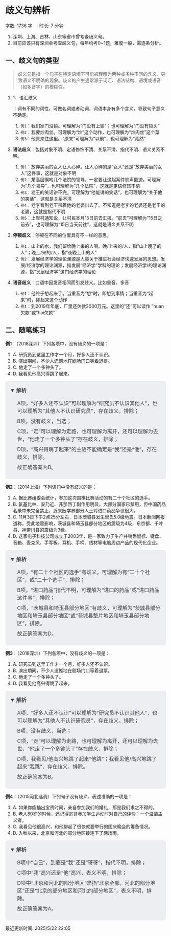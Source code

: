 # 歧义句辨析[](https://sakib.local/言语理解/歧义句辨析.html#歧义句辨析)

 字数: 1736 字   时长: 7 分钟

1. 深圳、上海、吉林、山东等省市曾考查歧义句。
2. 目前应该只有深圳会考查歧义句，每年约考0~1题，难度一般，需逐条分析。

## 一、歧义句的类型[](https://sakib.local/言语理解/歧义句辨析.html#一、歧义句的类型)

> 歧义句是指一个句子在特定语境下可能被理解为两种或多种不同的含义，导致语义不明确的现象。歧义的产生通常源于词汇、语法结构、语境或语音（如多音字）的模糊性。

1. 1、语汇歧义

   ：词有不同的词性，可做名词或者动词，词语本身有多个含义，导致句子意义不确定。

   1. `例1`：我们家门没锁。可理解为“门没有上锁”；也可理解为“门没有锁头”
   2. `例2`：我要炒肉丝。可理解为“炒”这个动作，也可理解为“炒肉丝”这个菜
   3. `例3`：他原来住这里。“原来”可理解为“以前”，也可理解为“竟然”

1. **语法歧义**：包括对象不明、定语修饰不清、关系不清、指代不明、语义关系不明。
   1. `例1`：放弃美丽的女人让人心碎。让人心碎的是“女人”还是“放弃美丽的女人”这件事，这就是对象不明
   2. `例2`：某高层嘱咐几个法院的领导，一定要让这起案件销声匿迹。可理解为“几个领导”，也可理解为“几个法院”，这就是定语修饰不清
   3. `例3`：老王的笑话讲不完。可理解为“他能讲的笑话”，也可理解为“关于他的笑话”，这就是关系不清
   4. `例4`：老李看到老王带着他的老婆出去了。不知道是老李的老婆还是老王的老婆，这就是指代不明
   5. `例5`：上岸村通知说，让村民本月15日前去汇报。“前去”可理解为“15日之前去”，也可理解为“15日当天前往”，这就是语义关系不明
2. **停顿歧义**：停顿在不同的位置具有不一样的意思。
   1. `例1`：山上的水，我们留给晚上来的人喝。晚/上来的/人，指“山上晚了的人”；晚上/来的/人，指“夜晚上山的人”
   2. `例2`：发展经济学的理论渊源是人类关于推进社会经济快速发展的思想。发展/经济学的理论渊源，指发展“经济学”学科的理论；发展经济学/的理论渊源，指“发展经济学”这门经济学的理论
3. **语音歧义**：口语中因发音相同而引发歧义。比如重音、多音
   1. `例1`：他终于想起来了。当重音为“想”时，即想到事情；当重音为“起来“时，即起来这个动作
   2. `例1`：到2019年年底，厂里还欠款3000万元。这里的”还“可以读作 ”huan欠款”或”hai欠款”

## 二、随笔练习[](https://sakib.local/言语理解/歧义句辨析.html#二、随笔练习)

**例1**：（2018深圳）下列各项中，没有歧义的一项是：

1. A. 研究员到这里工作才一个月，好多人还不认识。
2. B. 演出期间，不少人遗憾地在剧场门口等着退票。
3. C. 他走了一个多钟头了。
4. D. 我看见他高兴得跳了起来。

<details class="details custom-block" open="" style="box-sizing: border-box; border: 1px solid rgba(0, 0, 0, 0); border-radius: 8px; padding: 16px 16px 8px; line-height: 24px; font-size: 16px; color: rgb(60, 60, 67); background-color: rgba(142, 150, 170, 0.14); margin: 0px !important;"><summary style="box-sizing: border-box; touch-action: manipulation; margin: 0px 0px 8px; font-weight: 700; cursor: pointer; user-select: none;">解析</summary><ol start="5" style="box-sizing: border-box; list-style: decimal; margin: 16px 0px; padding: 0px 0px 0px 1.25rem;"><li style="box-sizing: border-box; overflow-wrap: break-word; list-style: none;">A项，“好多人还不认识”可以理解为“研究员不认识其他人”，也可以理解为“其他人不认识研究员”，存在歧义，排除；</li><li style="box-sizing: border-box; overflow-wrap: break-word; list-style: none; margin-top: 8px;">B项，没有歧义，当选；</li><li style="box-sizing: border-box; overflow-wrap: break-word; list-style: none; margin-top: 8px;">C项，“走”可以理解为走路，也可理解为离开，还可以理解为去世，“他走了一个多钟头了”存在歧义，排除；</li><li style="box-sizing: border-box; overflow-wrap: break-word; list-style: none; margin-top: 8px;">D项，“高兴得跳了起来”的主语不能确定是“我”还是“他”，存在歧义，排除。</li><li style="box-sizing: border-box; overflow-wrap: break-word; list-style: none; margin-top: 8px;">故正确答案为B。</li></ol></details>

**例2**：（2014上海）下列语句中没有歧义的是：

1. A. 据比赛组委会统计，参加这次围棋比赛活动的有二十个社区的选手。
2. B. 氨基比林、安乃近、非那西丁副作用明显，大部分国家已禁用，但中国药品名录中未完全禁止，近来医学界部分人士对进口药品争议很大。
3. C. 11月3日下午2点25分左右，日本茨城县发生里氏5.0级地震。日本新闻网报道称，受此地震影响，茨城县和埼玉县部分地区的震级为4级，东京都、千叶县、神奈川县的震级为3级。
4. D. 这家电子科技公司成立于2003年，是一家致力于生产并销售鼠标、键盘、音箱、麦克风、手写板、耳机、手柄、线材等电脑周边产品的现代化企业。

<details class="details custom-block" open="" style="box-sizing: border-box; border: 1px solid rgba(0, 0, 0, 0); border-radius: 8px; padding: 16px 16px 8px; line-height: 24px; font-size: 16px; color: rgb(60, 60, 67); background-color: rgba(142, 150, 170, 0.14); margin: 0px !important;"><summary style="box-sizing: border-box; touch-action: manipulation; margin: 0px 0px 8px; font-weight: 700; cursor: pointer; user-select: none;">解析</summary><ol start="5" style="box-sizing: border-box; list-style: decimal; margin: 16px 0px; padding: 0px 0px 0px 1.25rem;"><li style="box-sizing: border-box; overflow-wrap: break-word; list-style: none;">A项，“有二十个社区的选手”有歧义，可理解为有“二十个社区”，或“二十个选手”，排除；</li><li style="box-sizing: border-box; overflow-wrap: break-word; list-style: none; margin-top: 8px;">B项，“进口药品”指代不明，可理解为“进口的药品”或“进口药品这件事”，排除；</li><li style="box-sizing: border-box; overflow-wrap: break-word; list-style: none; margin-top: 8px;">C项，“茨城县和埼玉县部分地区”有歧义，可理解为“茨城县部分地区和埼玉县部分地区”或“茨城县整片地区和埼玉县部分地区”，排除。</li><li style="box-sizing: border-box; overflow-wrap: break-word; list-style: none; margin-top: 8px;">故正确答案为D。</li></ol></details>

**例3**：（2018深圳）下列各项中，没有歧义的一项是：

1. A. 研究员到这里工作才一个月，好多人还不认识。
2. B. 演出期间，不少人遗憾地在剧场门口等着退票。
3. C. 他走了一个多钟头了。
4. D. 我看见他高兴得跳了起来。

<details class="details custom-block" open="" style="box-sizing: border-box; border: 1px solid rgba(0, 0, 0, 0); border-radius: 8px; padding: 16px 16px 8px; line-height: 24px; font-size: 16px; color: rgb(60, 60, 67); background-color: rgba(142, 150, 170, 0.14); margin: 0px !important;"><summary style="box-sizing: border-box; touch-action: manipulation; margin: 0px 0px 8px; font-weight: 700; cursor: pointer; user-select: none;">解析</summary><ol start="5" style="box-sizing: border-box; list-style: decimal; margin: 16px 0px; padding: 0px 0px 0px 1.25rem;"><li style="box-sizing: border-box; overflow-wrap: break-word; list-style: none;">A项，“好多人还不认识”可以理解为“研究员不认识其他人”，也可以理解为“其他人不认识研究员”，存在歧义，排除；</li><li style="box-sizing: border-box; overflow-wrap: break-word; list-style: none; margin-top: 8px;">B项，没有歧义，当选；</li><li style="box-sizing: border-box; overflow-wrap: break-word; list-style: none; margin-top: 8px;">C项，“走”可以理解为走路，也可理解为离开，还可以理解为去世，“他走了一个多钟头了”存在歧义，排除；</li><li style="box-sizing: border-box; overflow-wrap: break-word; list-style: none; margin-top: 8px;">D项，我看见/他高兴地跳了起来“他跳”；我看见他/高兴地跳了起来“我跳”，存在歧义，排除。</li><li style="box-sizing: border-box; overflow-wrap: break-word; list-style: none; margin-top: 8px;">故正确答案为B。</li></ol></details>

**例4**：（2015河北选调）下列句子没有歧义、表述准确的一项是：

1. A. 如果你能抽出宝贵时间，亲自参加我们的婚礼，那是我们求之不得的。
2. B. 老人80岁的时候，还记得哥哥参加学生运动时对自己的评价：一个温情主义者。
3. C. 我看见他很高兴，和他聊起了很快就要举行的国庆晚会的筹备情况。
4. D. 入秋以来，北京和河北的部分地区接连下了两场雨。

<details class="details custom-block" open="" style="box-sizing: border-box; border: 1px solid rgba(0, 0, 0, 0); border-radius: 8px; padding: 16px 16px 8px; line-height: 24px; font-size: 16px; color: rgb(60, 60, 67); background-color: rgba(142, 150, 170, 0.14); margin: 0px !important;"><summary style="box-sizing: border-box; touch-action: manipulation; margin: 0px 0px 8px; font-weight: 700; cursor: pointer; user-select: none;">解析</summary><ol start="5" style="box-sizing: border-box; list-style: decimal; margin: 16px 0px; padding: 0px 0px 0px 1.25rem;"><li style="box-sizing: border-box; overflow-wrap: break-word; list-style: none;">B项中“自己”，到底是“我”还是”哥哥“，指代不明，排除；</li><li style="box-sizing: border-box; overflow-wrap: break-word; list-style: none; margin-top: 8px;">C项中“我”高兴还是“他”高兴，表义不明，排除；</li><li style="box-sizing: border-box; overflow-wrap: break-word; list-style: none; margin-top: 8px;">D项中“北京和河北的部分地区”是指“北京全部，河北的部分地区”还是“北京的部分地区和河北的部分地区”，表义不明，排除。</li><li style="box-sizing: border-box; overflow-wrap: break-word; list-style: none; margin-top: 8px;">故正确答案为A。</li></ol></details>



最近更新时间: 2025/5/22 22:05